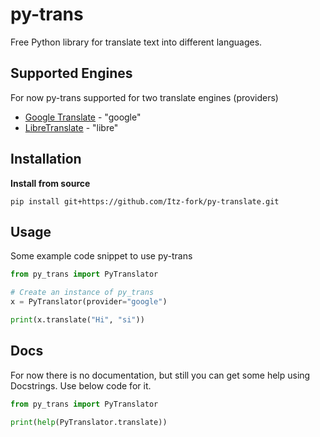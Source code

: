 # py-trans
Free Python library for translate text into different languages.

## Supported Engines
For now py-trans supported for two translate engines (providers)
- [Google Translate](https://translate.google.com/) - "google"
- [LibreTranslate](https://libretranslate.com/) - "libre"

## Installation
**Install from source**
```
pip install git+https://github.com/Itz-fork/py-translate.git
```

## Usage
Some example code snippet to use py-trans

```python
from py_trans import PyTranslator

# Create an instance of py_trans
x = PyTranslator(provider="google")

print(x.translate("Hi", "si"))
```

## Docs
For now there is no documentation, but still you can get some help using Docstrings. Use below code for it.
```python
from py_trans import PyTranslator

print(help(PyTranslator.translate))
```